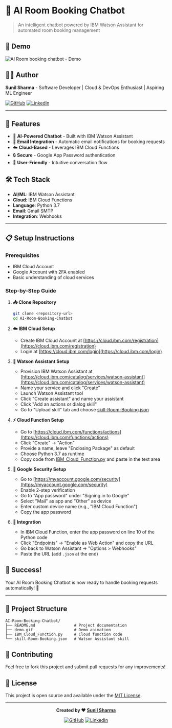 # 🤖 AI Room Booking Chatbot

> An intelligent chatbot powered by IBM Watson Assistant for automated room booking management

## 📱 Demo

![AI Room booking chatbot - Demo](demo.gif)

## 👨‍💻 Author

**Sunil Sharma** - Software Developer | Cloud & DevOps Enthusiast | Aspiring ML Engineer

[![GitHub](https://img.shields.io/badge/GitHub-@sunbyte16-181717?style=for-the-badge&logo=github)](https://github.com/sunbyte16)
[![LinkedIn](https://img.shields.io/badge/LinkedIn-Sunil%20Kumar-0077B5?style=for-the-badge&logo=linkedin)](https://www.linkedin.com/in/sunil-kumar-bb88bb31a/)

---

## 🚀 Features

- 🤖 **AI-Powered Chatbot** - Built with IBM Watson Assistant
- 📧 **Email Integration** - Automatic email notifications for booking requests
- ☁️ **Cloud-Based** - Leverages IBM Cloud Functions
- 🔒 **Secure** - Google App Password authentication
- 📱 **User-Friendly** - Intuitive conversation flow

## 🛠️ Tech Stack

- **AI/ML**: IBM Watson Assistant
- **Cloud**: IBM Cloud Functions
- **Language**: Python 3.7
- **Email**: Gmail SMTP
- **Integration**: Webhooks

---

## 📋 Setup Instructions

### Prerequisites

- IBM Cloud Account
- Google Account with 2FA enabled
- Basic understanding of cloud services

### Step-by-Step Guide

1. **📥 Clone Repository**
   ```bash
   git clone <repository-url>
   cd AI-Room-Booking-Chatbot
   ```

2. **☁️ IBM Cloud Setup**
   - Create IBM Cloud Account at [https://cloud.ibm.com/registration](https://cloud.ibm.com/registration)
   - Login at [https://cloud.ibm.com/login](https://cloud.ibm.com/login)

3. **🤖 Watson Assistant Setup**
   - Provision IBM Watson Assistant at [https://cloud.ibm.com/catalog/services/watson-assistant](https://cloud.ibm.com/catalog/services/watson-assistant)
   - Name your service and click "Create"
   - Launch Watson Assistant tool
   - Click "Create assistant" and name your assistant
   - Click "Add an actions or dialog skill"
   - Go to "Upload skill" tab and choose [skill-Room-Booking.json](skill-Room-Booking.json)

4. **⚡ Cloud Function Setup**
   - Go to [https://cloud.ibm.com/functions/actions](https://cloud.ibm.com/functions/actions)
   - Click "Create" → "Action"
   - Provide a name, leave "Enclosing Package" as default
   - Choose Python 3.7 as runtime
   - Copy code from [IBM_Cloud_Function.py](IBM_Cloud_Function.py) and paste in the text area

5. **🔐 Google Security Setup**
   - Go to [https://myaccount.google.com/security](https://myaccount.google.com/security)
   - Enable 2-step verification
   - Go to "App password" under "Signing in to Google"
   - Select "Mail" as app and "Other" as device
   - Enter custom device name (e.g., "IBM Cloud Function")
   - Copy the app password

6. **🔗 Integration**
   - In IBM Cloud Function, enter the app password on line 10 of the Python code
   - Click "Endpoints" → "Enable as Web Action" and copy the URL
   - Go back to Watson Assistant → "Options > Webhooks"
   - Paste the URL (add `.json` at the end)

## 🎉 Success!

Your AI Room Booking Chatbot is now ready to handle booking requests automatically! 🚀

---

## 📁 Project Structure

```
AI-Room-Booking-Chatbot/
├── README.md                 # Project documentation
├── demo.gif                  # Demo animation
├── IBM_Cloud_Function.py     # Cloud function code
└── skill-Room-Booking.json   # Watson Assistant skill
```

## 🤝 Contributing

Feel free to fork this project and submit pull requests for any improvements!

## 📄 License

This project is open source and available under the [MIT License](LICENSE).

---

<div align="center">

**Created by ❤️ [Sunil Sharma](https://github.com/sunbyte16)**

[![GitHub](https://img.shields.io/badge/GitHub-@sunbyte16-181717?style=flat-square&logo=github)](https://github.com/sunbyte16)
[![LinkedIn](https://img.shields.io/badge/LinkedIn-Sunil%20Kumar-0077B5?style=flat-square&logo=linkedin)](https://www.linkedin.com/in/sunil-kumar-bb88bb31a/)

</div>
